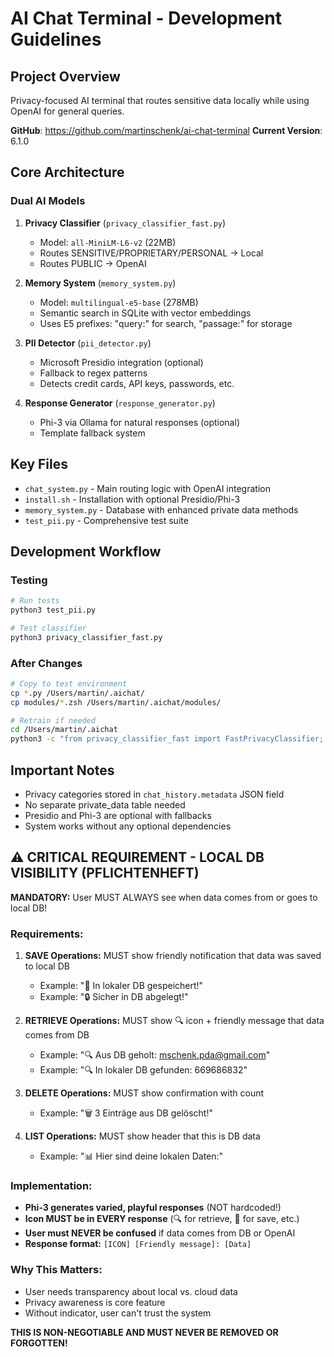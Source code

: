 # AI Chat Terminal - Development Guidelines

## Project Overview
Privacy-focused AI terminal that routes sensitive data locally while using OpenAI for general queries.

**GitHub**: https://github.com/martinschenk/ai-chat-terminal
**Current Version**: 6.1.0

## Core Architecture

### Dual AI Models
1. **Privacy Classifier** (`privacy_classifier_fast.py`)
   - Model: `all-MiniLM-L6-v2` (22MB)
   - Routes SENSITIVE/PROPRIETARY/PERSONAL → Local
   - Routes PUBLIC → OpenAI

2. **Memory System** (`memory_system.py`)
   - Model: `multilingual-e5-base` (278MB)
   - Semantic search in SQLite with vector embeddings
   - Uses E5 prefixes: "query:" for search, "passage:" for storage

3. **PII Detector** (`pii_detector.py`)
   - Microsoft Presidio integration (optional)
   - Fallback to regex patterns
   - Detects credit cards, API keys, passwords, etc.

4. **Response Generator** (`response_generator.py`)
   - Phi-3 via Ollama for natural responses (optional)
   - Template fallback system

## Key Files
- `chat_system.py` - Main routing logic with OpenAI integration
- `install.sh` - Installation with optional Presidio/Phi-3
- `memory_system.py` - Database with enhanced private data methods
- `test_pii.py` - Comprehensive test suite

## Development Workflow

### Testing
```bash
# Run tests
python3 test_pii.py

# Test classifier
python3 privacy_classifier_fast.py
```

### After Changes
```bash
# Copy to test environment
cp *.py /Users/martin/.aichat/
cp modules/*.zsh /Users/martin/.aichat/modules/

# Retrain if needed
cd /Users/martin/.aichat
python3 -c "from privacy_classifier_fast import FastPrivacyClassifier; c = FastPrivacyClassifier(); c.train_fast()"
```

## Important Notes
- Privacy categories stored in `chat_history.metadata` JSON field
- No separate private_data table needed
- Presidio and Phi-3 are optional with fallbacks
- System works without any optional dependencies

## ⚠️ CRITICAL REQUIREMENT - LOCAL DB VISIBILITY (PFLICHTENHEFT)

**MANDATORY:** User MUST ALWAYS see when data comes from or goes to local DB!

### Requirements:
1. **SAVE Operations:** MUST show friendly notification that data was saved to local DB
   - Example: "💾 In lokaler DB gespeichert!"
   - Example: "🔒 Sicher in DB abgelegt!"

2. **RETRIEVE Operations:** MUST show 🔍 icon + friendly message that data comes from DB
   - Example: "🔍 Aus DB geholt: mschenk.pda@gmail.com"
   - Example: "🔍 In lokaler DB gefunden: 669686832"

3. **DELETE Operations:** MUST show confirmation with count
   - Example: "🗑️ 3 Einträge aus DB gelöscht!"

4. **LIST Operations:** MUST show header that this is DB data
   - Example: "📊 Hier sind deine lokalen Daten:"

### Implementation:
- **Phi-3 generates varied, playful responses** (NOT hardcoded!)
- **Icon MUST be in EVERY response** (🔍 for retrieve, 💾 for save, etc.)
- **User must NEVER be confused** if data comes from DB or OpenAI
- **Response format:** `[ICON] [Friendly message]: [Data]`

### Why This Matters:
- User needs transparency about local vs. cloud data
- Privacy awareness is core feature
- Without indicator, user can't trust the system

**THIS IS NON-NEGOTIABLE AND MUST NEVER BE REMOVED OR FORGOTTEN!**